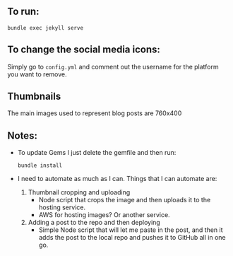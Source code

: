 ## To run: 

``` bundle exec jekyll serve ```

## To change the social media icons:

Simply go to ```config.yml``` and comment out the username for the platform you want to remove.

## Thumbnails

The main images used to represent blog posts are 760x400

## Notes:

- To update Gems I just delete the gemfile and then run:

  ```bundle install```

- I need to automate as much as I can. Things that I can automate are:
    1. Thumbnail cropping and uploading
        - Node script that crops the image and then uploads it to the hosting service.
        - AWS for hosting images? Or another service.
    2. Adding a post to the repo and then deploying
        - Simple Node script that will let me paste in the post, and then it adds the post to the local repo and pushes it to GitHub all in one go.